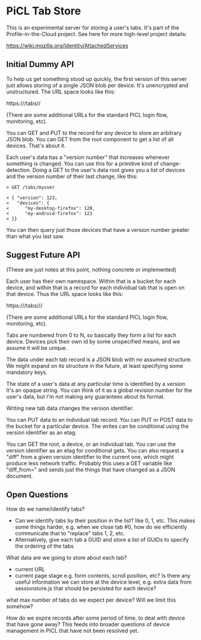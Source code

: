 PiCL Tab Store
==============

This is an experimental server for storing a user's tabs.  It's part of the
Profile-in-the-Cloud project.  See here for more high-level project details:

  https://wiki.mozilla.org/Identity/AttachedServices



Initial Dummy API
-----------------

To help us get something stood up quickly, the first version of this server
just allows storing of a single JSON blob per device.  It's unencrypted and
unstructured.  The URL space looks like this:

  https://<server-url>/tabs/<userid>/<device>

(There are some additional URLs for the standard PICL login flow, monitoring,
etc).

You can GET and PUT to the record for any device to store an arbitrary JSON
blob.  You can GET from the root <userid> component to get a list of all
devices.  That's about it.

Each user's data has a "version number" that increases whenever something
is changed.  You can use this for a primitive kind of change-detection.
Doing a GET to the user's data root gives you a list of devices and the
version number of their last change, like this:

    > GET /tabs/myuser

    < { "version": 123,
    <   "devices": {
    <      "my-desktop-firefox": 120,
    <      "my-android-firefox": 123
    < }}

You can then query just those devices that have a version number greater than
what you last saw.


Suggest Future API
------------------

(These are just notes at this point, nothing concrete or implemented)

Each user has their own namespace.  Within that is a bucket for each device,
and within that is a record for each individual tab that is open on that
device.  Thus the URL space looks like this:

  https://<server-url>/tabs/<userid>/<device>/<tabid>

(There are some additional URLs for the standard PICL login flow, monitoring,
etc).

Tabs are numbered from 0 to N, so basically they form a list for each device.
Devices pick their own id by some unspecified means, and we assume it will
be unique.

The data under each tab record is a JSON blob with no assumed structure.  We
might expand on its structure in the future, at least specifying some mandatory 
keys.

The state of a user's data at any particular time is identified by a *version*.
It's an opaque string.  You can think of it as a global revision number for the
user's data, but I'm not making any guarantees about its format.

Writing new tab data changes the version identifier.

You can PUT data to an individual tab record.  You can PUT or POST data to the
bucket for a particular device.  The writes can be conditional using the
version identifier as an etag.

You can GET the root, a device, or an individual tab.  You can use the version
identifier as an etag for conditional gets.  You can also request a "diff"
from a given version identifier to the current one, which might produce less
network traffic.  Probably this uses a GET variable like "diff\_from=<version>"
and sends just the things that have changed as a JSON document.


Open Questions
--------------

How do we name/identify tabs?
  - Can we identify tabs by their position in the list? like 0, 1, etc.
    This makes some things harder, e.g. when we close tab #0, how do we
    efficiently communicate that to "replace" tabs 1, 2, etc.
  - Alternatively, give each tab a GUID and store a list of GUIDs to specify
    the ordering of the tabs

What data are we going to store about each tab?
  - current URL
  - current page stage e.g. form contents, scroll position, etc?
Is there any useful information we can store at the device level, e.g.
extra data from sessionstore.js that should be persisted for each device?

what max number of tabs do we expect per device?  Will we limit this somehow?

How do we expire records after some period of time, to deal with device that
have gone away?  This feeds into broader questions of device management in
PICL that have not been resolved yet.
